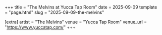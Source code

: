 +++
title = "The Melvins at Yucca Tap Room"
date = 2025-09-09
template = "page.html"
slug = "2025-09-09-the-melvins"

[extra]
artist = "The Melvins"
venue = "Yucca Tap Room"
venue_url = "https://www.yuccatap.com/"
+++
